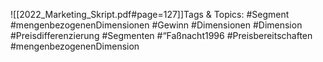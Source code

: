 
![[2022_Marketing_Skript.pdf#page=127]]Tags & Topics:
   #Segment
   #mengenbezogenenDimensionen
   #Gewinn
   #Dimensionen
   #Dimension
   #Preisdifferenzierung
   #Segmenten
   #“Faßnacht1996
   #Preisbereitschaften
   #mengenbezogenenDimension